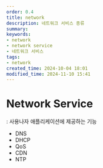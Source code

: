 ```yaml
---
order: 0.4
title: network
description: 네트워크 서비스 종류
summary:
keywords:
- network
- network service
- 네트워크 서비스
tags:
- network
created_time: 2024-10-04 18:01
modified_time: 2024-11-10 15:41
---
```


# Network Service
: 사용나자 애플리케이션에 제공하는 기능  

- DNS 
- DHCP
- QoS
- CDN 
- NTP 